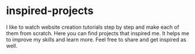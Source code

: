 # inspired-projects
I like to watch website creation tutorials step by step and make each of them from scratch.
Here you can find projects that inspired me.
It helps me to improve my skills and learn more.
Feel free to share and get inspired as well.
